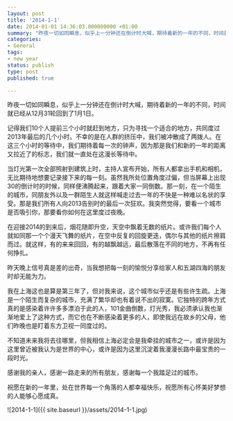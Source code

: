 ```yaml
---
layout: post
title: '2014-1-1'
date: 2014-01-01 14:36:03.000000000 +01:00
summary: "昨夜一切如同瞬息，似乎上一分钟还在倒计时大喊，期待着新的一年的不同，时间就已经从12月31轮回到了1月1日。"
categories:
- General
tags:
- new year
status: publish
type: post
published: true

---
```


昨夜一切如同瞬息，似乎上一分钟还在倒计时大喊，期待着新的一年的不同，时间就已经从12月31轮回到了1月1日。

记得我们10个人提前三个小时就赶到地方，只为寻找一个适合的地方，共同度过2013年最后的几个小时。不幸的是在人群的挤压中，我们被冲散成了两拨人。在这三个小时的等待中，我们期待着每一次的钟声，因为那是我们和新的一年的距离又拉近了的标志，我们就一直处在这漫长等待中。

当灯光第一次全部照射到建筑上时，主持人宣布开始，所有人都拿出手机和相机，无比期待地想要记录接下来的每一刻。虽然我所处位置角度过偏，但当屏幕上出现30的倒计时的时候，同样便沸腾起来，跟着大家一同倒数。那一刻，在一个陌生的城市，同朋友外以及一群陌生人就这样喊走过去一年的不快是一种难以名状的享受。那是我们所有人向2013告别时的最后一次狂欢。我突然觉得，要看一个城市是否吸引你，那要看你如何在这里度过夜晚。

在迎接2014的到来后，烟花随即升空，天空中飘着无数的纸片。或许我们每个人就如同那一个个漫天飞舞的纸片，在空中反复的回旋更迭，偶尔与其他的纸片擦肩而过。就这样，有的来来回回，有的越飘越远，最后散落在不同的地方，不再有任何挣扎。

昨天晚上信号真是差的出奇，当我想把每一刻的愉悦分享给家人和五湖四海的朋友时却无能为力。

我在上海这也是算是第三年了，但对我来说，这个城市似乎还是有些许生疏。上海是一个陌生而复杂的城市，充满了繁华却也有着说不出的寂寞。它独特的跨年方式真的是感染着许许多多漂泊于此的人，101金曲倒数，灯光秀，我必须承认我也渐渐地爱上了这种方式，而它也在不断感染着更多的人，即使我远在故乡的父母，他们昨晚也是盯着东方卫视一同度过的。

不知道未来我将去往哪里，但我相信上海必定会是我牵挂的城市之一，或许是因为这里曾近被我认为是世界的中心，或许是因为这里沉淀着我漫漫长路中最宝贵的一段时光。

感谢我的亲人，感谢一路走来的所有朋友，感谢每一个我踏足过的城市。

祝愿在新的一年里，处在世界每一个角落的人都幸福快乐，祝愿所有心怀美好梦想的人能够心愿成真。


![2014-1-1]({{ site.baseurl }}/assets/2014-1-1.jpg)